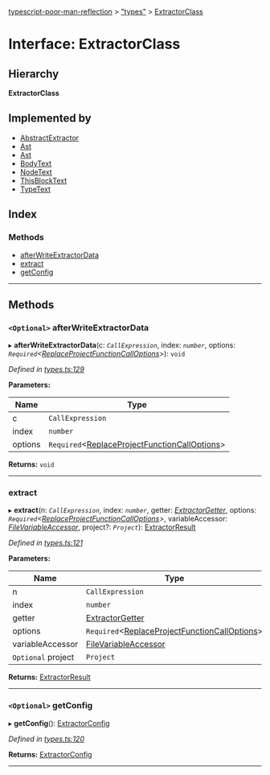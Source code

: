[typescript-poor-man-reflection](../README.md) > ["types"](../modules/_types_.md) > [ExtractorClass](../interfaces/_types_.extractorclass.md)

# Interface: ExtractorClass

## Hierarchy

**ExtractorClass**

## Implemented by

* [AbstractExtractor](../classes/_extractors_abstractextractor_.abstractextractor.md)
* [Ast](../classes/_extractors_ast_.ast.md)
* [Ast](../classes/_extractors_ast_.ast.md)
* [BodyText](../classes/_extractors_basic_bodytext_.bodytext.md)
* [NodeText](../classes/_extractors_basic_nodetext_.nodetext.md)
* [ThisBlockText](../classes/_extractors_basic_thisblocktext_.thisblocktext.md)
* [TypeText](../classes/_extractors_basic_typetext_.typetext.md)

## Index

### Methods

* [afterWriteExtractorData](_types_.extractorclass.md#afterwriteextractordata)
* [extract](_types_.extractorclass.md#extract)
* [getConfig](_types_.extractorclass.md#getconfig)

---

## Methods

<a id="afterwriteextractordata"></a>

### `<Optional>` afterWriteExtractorData

▸ **afterWriteExtractorData**(c: *`CallExpression`*, index: *`number`*, options: *`Required`<[ReplaceProjectFunctionCallOptions](_types_.replaceprojectfunctioncalloptions.md)>*): `void`

*Defined in [types.ts:129](https://github.com/cancerberoSgx/typescript-poor-man-reflection/blob/527e8dd/src/types.ts#L129)*

**Parameters:**

| Name | Type |
| ------ | ------ |
| c | `CallExpression` |
| index | `number` |
| options | `Required`<[ReplaceProjectFunctionCallOptions](_types_.replaceprojectfunctioncalloptions.md)> |

**Returns:** `void`

___
<a id="extract"></a>

###  extract

▸ **extract**(n: *`CallExpression`*, index: *`number`*, getter: *[ExtractorGetter](../modules/_types_.md#extractorgetter)*, options: *`Required`<[ReplaceProjectFunctionCallOptions](_types_.replaceprojectfunctioncalloptions.md)>*, variableAccessor: *[FileVariableAccessor](../modules/_types_.md#filevariableaccessor)*, project?: *`Project`*): [ExtractorResult](_types_.extractorresult.md)

*Defined in [types.ts:121](https://github.com/cancerberoSgx/typescript-poor-man-reflection/blob/527e8dd/src/types.ts#L121)*

**Parameters:**

| Name | Type |
| ------ | ------ |
| n | `CallExpression` |
| index | `number` |
| getter | [ExtractorGetter](../modules/_types_.md#extractorgetter) |
| options | `Required`<[ReplaceProjectFunctionCallOptions](_types_.replaceprojectfunctioncalloptions.md)> |
| variableAccessor | [FileVariableAccessor](../modules/_types_.md#filevariableaccessor) |
| `Optional` project | `Project` |

**Returns:** [ExtractorResult](_types_.extractorresult.md)

___
<a id="getconfig"></a>

### `<Optional>` getConfig

▸ **getConfig**(): [ExtractorConfig](_types_.extractorconfig.md)

*Defined in [types.ts:120](https://github.com/cancerberoSgx/typescript-poor-man-reflection/blob/527e8dd/src/types.ts#L120)*

**Returns:** [ExtractorConfig](_types_.extractorconfig.md)

___

